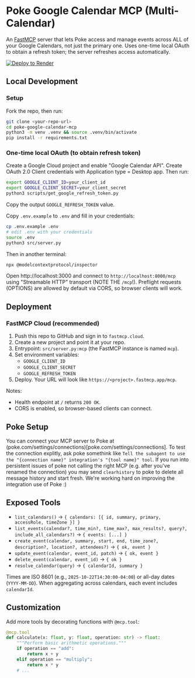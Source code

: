 # Poke Google Calendar MCP (Multi-Calendar)

An [FastMCP](https://github.com/jlowin/fastmcp) server that lets Poke access and manage events across ALL of your Google Calendars, not just the primary one. Uses one-time local OAuth to obtain a refresh token; the server refreshes access automatically.

[![Deploy to Render](https://render.com/images/deploy-to-render-button.svg)](https://render.com/deploy?repo=https://github.com/InteractionCo/mcp-server-template)

## Local Development

### Setup

Fork the repo, then run:

```bash
git clone <your-repo-url>
cd poke-google-calendar-mcp
python3 -m venv .venv && source .venv/bin/activate
pip install -r requirements.txt
```

### One-time local OAuth (to obtain refresh token)

Create a Google Cloud project and enable "Google Calendar API". Create OAuth 2.0 Client credentials with Application type = Desktop app. Then run:

```bash
export GOOGLE_CLIENT_ID=your_client_id
export GOOGLE_CLIENT_SECRET=your_client_secret
python3 scripts/get_google_refresh_token.py
```

Copy the output `GOOGLE_REFRESH_TOKEN` value.

Copy `.env.example` to `.env` and fill in your credentials:

```bash
cp .env.example .env
# edit .env with your credentials
source .env
python3 src/server.py
```

Then in another terminal:

```bash
npx @modelcontextprotocol/inspector
```

Open http://localhost:3000 and connect to `http://localhost:8000/mcp` using "Streamable HTTP" transport (NOTE THE `/mcp`!).
Preflight requests (OPTIONS) are allowed by default via CORS, so browser clients will work.

## Deployment

### FastMCP Cloud (recommended)
1. Push this repo to GitHub and sign in to `fastmcp.cloud`.
2. Create a new project and point it at your repo.
3. Entrypoint: `src/server.py:mcp` (the FastMCP instance is named `mcp`).
4. Set environment variables:
   - `GOOGLE_CLIENT_ID`
   - `GOOGLE_CLIENT_SECRET`
   - `GOOGLE_REFRESH_TOKEN`
5. Deploy. Your URL will look like `https://<project>.fastmcp.app/mcp`.

Notes:
- Health endpoint at `/` returns `200 OK`.
- CORS is enabled, so browser-based clients can connect.

## Poke Setup

You can connect your MCP server to Poke at (poke.com/settings/connections)[poke.com/settings/connections].
To test the connection explitly, ask poke somethink like `Tell the subagent to use the "{connection name}" integration's "{tool name}" tool`.
If you run into persistent issues of poke not calling the right MCP (e.g. after you've renamed the connection) you may send `clearhistory` to poke to delete all message history and start fresh.
We're working hard on improving the integration use of Poke :)


## Exposed Tools

- `list_calendars()` → `{ calendars: [{ id, summary, primary, accessRole, timeZone }] }`
- `list_events(calendar?, time_min?, time_max?, max_results?, query?, include_all_calendars?)` → `{ events: [...] }`
- `create_event(calendar, summary, start, end, time_zone?, description?, location?, attendees?)` → `{ ok, event }`
- `update_event(calendar, event_id, patch)` → `{ ok, event }`
- `delete_event(calendar, event_id)` → `{ ok }`
- `resolve_calendar(query)` → `{ calendarId, summary }`

Times are ISO 8601 (e.g., `2025-10-22T14:30:00-04:00`) or all-day dates (`YYYY-MM-DD`). When aggregating across calendars, each event includes `calendarId`.

## Customization

Add more tools by decorating functions with `@mcp.tool`:

```python
@mcp.tool
def calculate(x: float, y: float, operation: str) -> float:
    """Perform basic arithmetic operations."""
    if operation == "add":
        return x + y
    elif operation == "multiply":
        return x * y
    # ...
```

